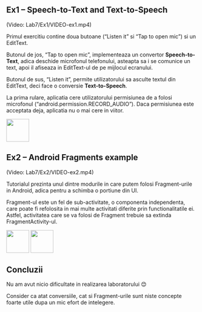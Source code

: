 ## Ex1 – Speech-to-Text and Text-to-Speech
(Video: Lab7/Ex1/VIDEO-ex1.mp4)

Primul exercitiu contine doua butoane (“Listen it” si “Tap to open mic”) si un EditText.

Butonul de jos, “Tap to open mic”, implementeaza un convertor **Speech-to-Text**, 
adica deschide microfonul telefonului, asteapta sa i se comunice un text, apoi il afiseaza in EditText-ul de pe mijlocul ecranului. 

Butonul de sus, “Listen it”, permite utilizatorului sa asculte textul din EditText, deci face o conversie **Text-to-Speech**.

La prima rulare, aplicatia cere utilizatorului permisiunea de a folosi microfonul (“android.permission.RECORD_AUDIO”). 
Daca permisiunea este acceptata deja, aplicatia nu o mai cere in viitor. 

<img src="https://i.imgur.com/iU4ya7j.png" width="60"> 

## Ex2 – Android Fragments example
(Video: Lab7/Ex2/VIDEO-ex2.mp4)

Tutorialul prezinta unul dintre modurile in care putem folosi Fragment-urile in Android, adica pentru a schimba o portiune din UI.

Fragment-ul este un fel de sub-activitate, o componenta independenta, 
care poate fi refolosita in mai multe activitati diferite prin functionalitatile ei. 
Astfel, activitatea care se va folosi de Fragment trebuie sa extinda FragmentActivity-ul.

<img src="https://i.imgur.com/HNcml0w.png" width="60">  <img src="https://i.imgur.com/dOxV9if.png" width="60"> 

## Concluzii
Nu am avut nicio dificultate in realizarea laboratorului 😊

Consider ca atat conversiile, cat si Fragment-urile sunt niste concepte foarte utile dupa un mic efort de intelegere. 
